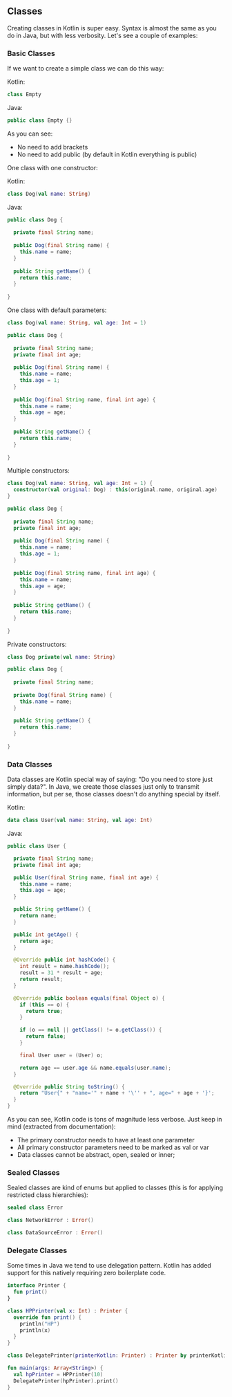 ## Classes

Creating classes in Kotlin is super easy. Syntax is almost the same as you do in Java, but with less verbosity. Let's see a couple of examples:

### Basic Classes

If we want to create a simple class we can do this way:

Kotlin:

```kotlin
class Empty
```

Java:

```java
public class Empty {}
```

As you can see:

* No need to add brackets
* No need to add public (by default in Kotlin everything is public)

One class with one constructor:

Kotlin:

```kotlin
class Dog(val name: String)
```

Java:

```java
public class Dog {
  
  private final String name;
  
  public Dog(final String name) {
    this.name = name;
  }
  
  public String getName() {
    return this.name;
  }
  
}
```

One class with default parameters:

```kotlin
class Dog(val name: String, val age: Int = 1)
```

```java
public class Dog {
  
  private final String name;
  private final int age;
  
  public Dog(final String name) {
    this.name = name;
    this.age = 1;
  }
  
  public Dog(final String name, final int age) {
    this.name = name;
    this.age = age;
  }
  
  public String getName() {
    return this.name;
  }
  
}
```

Multiple constructors:

```kotlin
class Dog(val name: String, val age: Int = 1) {
  constructor(val original: Dog) : this(original.name, original.age)
}
```

```java
public class Dog {
  
  private final String name;
  private final int age;
  
  public Dog(final String name) {
    this.name = name;
    this.age = 1;
  }
  
  public Dog(final String name, final int age) {
    this.name = name;
    this.age = age;
  }
  
  public String getName() {
    return this.name;
  }
  
}
```

Private constructors:

```kotlin
class Dog private(val name: String)
```

```java
public class Dog {
  
  private final String name;
  
  private Dog(final String name) {
    this.name = name;
  }
    
  public String getName() {
    return this.name;
  }
  
}
```

###  Data Classes

Data classes are Kotlin special way of saying: "Do you need to store just simply data?". In Java, we create those classes just only to transmit 
information, but per se, those classes doesn't do anything special by itself.

Kotlin:
```kotlin
data class User(val name: String, val age: Int)
```

Java:
```java
public class User {

  private final String name;
  private final int age;

  public User(final String name, final int age) {
    this.name = name;
    this.age = age;
  }

  public String getName() {
    return name;
  }

  public int getAge() {
    return age;
  }

  @Override public int hashCode() {
    int result = name.hashCode();
    result = 31 * result + age;
    return result;
  }

  @Override public boolean equals(final Object o) {
    if (this == o) {
      return true;
    }

    if (o == null || getClass() != o.getClass()) {
      return false;
    }

    final User user = (User) o;

    return age == user.age && name.equals(user.name);
  }

  @Override public String toString() {
    return "User{" + "name='" + name + '\'' + ", age=" + age + '}';
  }
}
```

As you can see, Kotlin code is tons of magnitude less verbose. Just keep in mind (extracted from documentation):

* The primary constructor needs to have at least one parameter
* All primary constructor parameters need to be marked as val or var
* Data classes cannot be abstract, open, sealed or inner;

###  Sealed Classes

Sealed classes are kind of enums but applied to classes (this is for applying restricted class hierarchies):

```kotlin
sealed class Error

class NetworkError : Error()

class DataSourceError : Error()

```

###  Delegate Classes

Some times in Java we tend to use delegation pattern. Kotlin has added support for this natively requiring zero boilerplate code.

```kotlin
interface Printer {
  fun print()
}

class HPPrinter(val x: Int) : Printer {
  override fun print() {
    println("HP")
    println(x)
  }
}

class DelegatePrinter(printerKotlin: Printer) : Printer by printerKotlin

fun main(args: Array<String>) {
  val hpPrinter = HPPrinter(10)
  DelegatePrinter(hpPrinter).print()
}
```